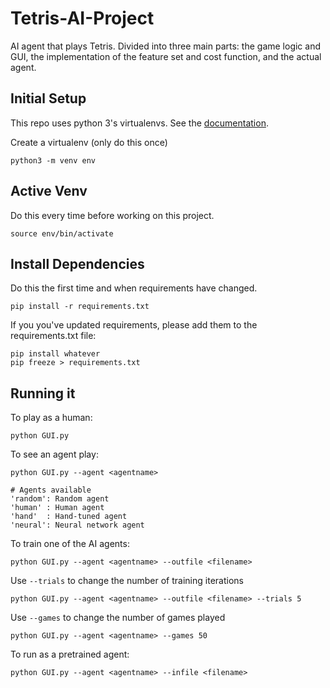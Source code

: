 # Tetris-AI-Project
AI agent that plays Tetris. Divided into three main parts: the game logic and GUI, the implementation of the feature set and cost function, and the actual agent.

## Initial Setup

This repo uses python 3's virtualenvs. See the [documentation](https://docs.python.org/3/tutorial/venv.html).

Create a virtualenv (only do this once)

```
python3 -m venv env
```

## Active Venv

Do this every time before working on this project.

```
source env/bin/activate
```

## Install Dependencies

Do this the first time and when requirements have changed.

```
pip install -r requirements.txt
```

If you you've updated requirements, please add them to the requirements.txt file:

```
pip install whatever
pip freeze > requirements.txt
```

## Running it

To play as a human:

```
python GUI.py
```

To see an agent play:

```
python GUI.py --agent <agentname>

# Agents available
'random': Random agent
'human' : Human agent
'hand'  : Hand-tuned agent
'neural': Neural network agent
```

To train one of the AI agents:

```
python GUI.py --agent <agentname> --outfile <filename>
```

Use `--trials` to change the number of training iterations

```
python GUI.py --agent <agentname> --outfile <filename> --trials 5
```

Use `--games` to change the number of games played

```
python GUI.py --agent <agentname> --games 50
```

To run as a pretrained agent:

```
python GUI.py --agent <agentname> --infile <filename>
```
